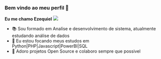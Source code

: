 ### Bem vindo ao meu perfil 🖖
**Eu me chamo Ezequiel**
![  ](https://camo.githubusercontent.com/2bfe62d89efdc482d3fc7fd0c92e053814b8ec6c/68747470733a2f2f36362e6d656469612e74756d626c722e636f6d2f65353435393561336463386364656330393436323462643765323961376461382f74756d626c725f6e3968666e71366e5247317461303769386f315f3530302e676966)

- 📚 Sou formado em Analíse e desenvolvimento de sistema, atualmente estudando análise de dados
- 🦏 Eu estou focando meus estudos em Python|PHP|Javascript|PowerBI|SQL
- 🙌 Adoro projetos Open Source e colaboro sempre que possivel

